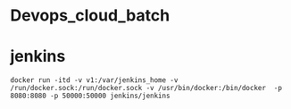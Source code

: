 # Devops_cloud_batch
# jenkins
```
docker run -itd -v v1:/var/jenkins_home -v /run/docker.sock:/run/docker.sock -v /usr/bin/docker:/bin/docker  -p 8080:8080 -p 50000:50000 jenkins/jenkins
```
